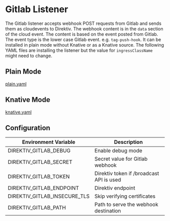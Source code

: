 # Gitlab Listener

The Gitlab listener accepts webhook POST requests from Gitlab and sends them as cloudevents to Direktiv. The webhook content is in the `data` section of the cloud event. The content is based on the event posted from Gitlab. The event type is the lower case Gitlab event. e.g. `tag-push-hook`. It can be installed in plain mode without Knative or as a Knative source. The following YAML files are installing the listener but the value for `ingressClassName` might need to change.

## Plain Mode

[plain.yaml](https://github.com/direktiv-listeners/gitlab-listener/blob/main/kubernetes/plain.yaml)

## Knative Mode

[knative.yaml](https://github.com/direktiv-listeners/gitlab-listener/blob/main/kubernetes/knative.yaml)

## Configuration

| Environment Variable      | Description |
| ----------- | ----------- |
| DIREKTIV_GITLAB_DEBUG      | Enable debug mode      |
| DIREKTIV_GITLAB_SECRET      | Secret value for Gitlab webhook     |
| DIREKTIV_GITLAB_TOKEN      | Direktiv token if /broadcast API is used    |
| DIREKTIV_GITLAB_ENDPOINT      | Direktiv endpoint    |
| DIREKTIV_GITLAB_INSECURE_TLS      | Skip verifying certificates    |
| DIREKTIV_GITLAB_PATH      | Path to serve the webhook destination   |

